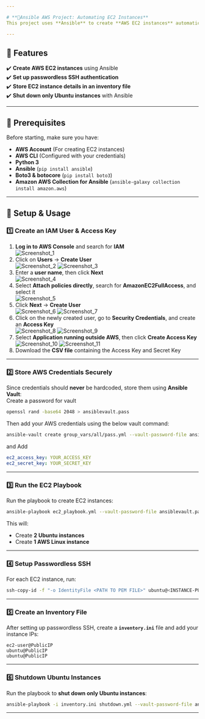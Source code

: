 ```yaml
---

# **🚀Ansible AWS Project: Automating EC2 Instances**  
This project uses **Ansible** to create **AWS EC2 instances** automatically. It also sets up **passwordless authentication** and includes a script to **shut down only Ubuntu servers**.

---
```


## **📌 Features**  
✔️ **Create AWS EC2 instances** using Ansible  
✔️ **Set up passwordless SSH authentication**  
✔️ **Store EC2 instance details in an inventory file**  
✔️ **Shut down only Ubuntu instances** with Ansible  

---

## **🔧 Prerequisites**  
Before starting, make sure you have:  
- **AWS Account** (For creating EC2 instances)  
- **AWS CLI** (Configured with your credentials)  
- **Python 3**  
- **Ansible** (`pip install ansible`)  
- **Boto3 & botocore** (`pip install boto3`)  
- **Amazon AWS Collection for Ansible** (`ansible-galaxy collection install amazon.aws`)  

---

## **🚀 Setup & Usage**  

### **1️⃣ Create an IAM User & Access Key**  
1. **Log in to AWS Console** and search for **IAM**  
![Screenshot_1](https://github.com/user-attachments/assets/098bdb6e-5443-44e6-8616-2534c74c2b91)
2. Click on **Users** → **Create User**  
![Screenshot_2](https://github.com/user-attachments/assets/b2f552dd-2e71-431d-9f65-ce10ee887ec6)
![Screenshot_3](https://github.com/user-attachments/assets/1c9f2275-61e4-4352-88b5-6620250641e2)
3. Enter a **user name**, then click **Next**  
![Screenshot_4](https://github.com/user-attachments/assets/6ff75caf-9661-40fa-8a4c-90cecdb56de3)
4. Select **Attach policies directly**, search for **AmazonEC2FullAccess**, and select it  
![Screenshot_5](https://github.com/user-attachments/assets/4754b3c7-729d-4359-a3a1-6f21dbc7dab5)
5. Click **Next** → **Create User**  
![Screenshot_6](https://github.com/user-attachments/assets/73140176-1638-467c-9003-f7693b88abf9)
![Screenshot_7](https://github.com/user-attachments/assets/5a5f6730-a03b-48cb-8141-e35949faefc1)
6. Click on the newly created user, go to **Security Credentials**, and create an **Access Key**  
![Screenshot_8](https://github.com/user-attachments/assets/b9354c01-ef72-4df4-855e-3337d01d274e)
![Screenshot_9](https://github.com/user-attachments/assets/7e791180-4b8a-45fc-a80c-0a22873bc6ef)
7. Select **Application running outside AWS**, then click **Create Access Key**  
![Screenshot_10](https://github.com/user-attachments/assets/021af479-fa78-4b6f-918a-d8722414cfc0)
![Screenshot_11](https://github.com/user-attachments/assets/978c01b8-6fe1-4b1b-adfb-13030125a2dd)
8. Download the **CSV file** containing the Access Key and Secret Key  

---

### **2️⃣ Store AWS Credentials Securely**  
Since credentials should **never** be hardcoded, store them using **Ansible Vault**:  
Create a password for vault
```bash
openssl rand -base64 2048 > ansiblevault.pass
```
Then add your AWS credentials using the below vault command:
```bash
ansible-vault create group_vars/all/pass.yml --vault-password-file ansiblevault.pass
```
and Add
```yaml
ec2_access_key: YOUR_ACCESS_KEY
ec2_secret_key: YOUR_SECRET_KEY
```
---

### **3️⃣ Run the EC2 Playbook**  
Run the playbook to create EC2 instances:  
```bash
ansible-playbook ec2_playbook.yml --vault-password-file ansiblevault.pass
```
This will:  
- Create **2 Ubuntu instances**  
- Create **1 AWS Linux instance**  

---

### **4️⃣ Setup Passwordless SSH**  
For each EC2 instance, run:  
```bash
ssh-copy-id -f "-o IdentityFile <PATH TO PEM FILE>" ubuntu@<INSTANCE-PUBLIC-IP>
```

---

### **5️⃣ Create an Inventory File**  
After setting up passwordless SSH, create a **`inventory.ini`** file and add your instance IPs:  
```
ec2-user@PublicIP
ubuntu@PublicIP
ubuntu@PublicIP

```
---

### **6️⃣ Shutdown Ubuntu Instances**  
Run the playbook to **shut down only Ubuntu instances**:  
```bash
ansible-playbook -i inventory.ini shutdown.yml --vault-password-file ansiblevault.pass
```

---
